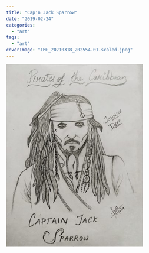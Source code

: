 ```yaml
---
title: "Cap'n Jack Sparrow"
date: "2019-02-24"
categories: 
  - "art"
tags: 
  - "art"
coverImage: "IMG_20210318_202554-01-scaled.jpeg"
---
```


![](images/wp-1616080468559-371x494.jpg)
